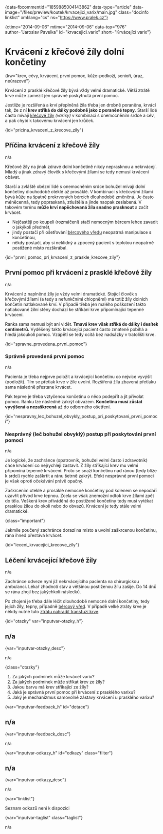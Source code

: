 
{data-fbcommentid="1859885004143862" data-type="article" data-image="/files/preview/koutek/krvacejici_varix/main.jpg" class="docinfo linklist" xml:lang="cs" ns="https://www.pralek.cz"}

{ctime="2014-09-06" mtime="2014-09-06" data-top="976" author="Jaroslav Pavelka" id="krvacejici_varix" short="Krvácející varix"}

# Krvácení z křečové žíly dolní končetiny

<!-- generated attribute kw by user_updatekw.sh on 2021-11-10, do not edit -->

{kw="krev, cévy, krvácení, první pomoc, kůže-podkoží, senioři, úraz, neúrazové"}

Krvácení z prasklé křečové žíly bývá vždy velmi dramatické. Větší ztrátě krve může zamezit jen správně poskytnutá první pomoc.

Jestliže je rozšířená a krví přeplněná žíla třeba jen drobně poraněna, krvácí tak, že z ní **krev stříká do dálky podobně jako z poraněné tepny**. Starší lidé často mívají [křečové žíly][1] _(varixy)_ v kombinaci s onemocněním srdce a cév, a pak chybí k takovému krvácení jen krůček.

{id="pricina\_krvaceni\_z\_krecove\_zily"}

## Příčina krvácení z křečové žíly

n/a

Křečové žíly na jinak zdravé dolní končetině nikdy neprasknou a nekrvácejí. Mladý a jinak zdravý člověk s křečovými žílami se tedy nemusí krvácení obávat.

Starší a zvláště obézní lidé s onemocněním srdce bohužel mívají dolní končetiny dlouhodobě oteklé až prosáklé. V kombinaci s křečovými žílami bývá kůže na špatně prokrvených bércích dlouhodobě změněná. Je často méněcenná, tedy popraskaná, ztluštělá a jinde naopak zeslabená. V takovém terénu **může krví napěchovaná žíla snadno prasknout** a začít krvácet.

  * Nejčastěji po koupeli (rozmáčení) stačí nemocným bércem lehce zavadit o jakýkoli předmět,
  * jindy postačí při ošetřování [bércového vředu][2] neopatrná manipulace s končetinou,
  * někdy postačí, aby si neklidný a zpocený pacient s teplotou neopatrně postižené místo rozškrábal.

{id="prvni\_pomoc\_pri\_krvaceni\_z\_praskle\_krecove_zily"}

## První pomoc při krvácení z prasklé křečové žíly

n/a

Krvácení z naplněné žíly je vždy velmi dramatické. Stojící člověk s křečovými žílami (a tedy s nefunkčními chlopněmi) má totiž žíly dolních končetin natlakované krví. V případě třeba jen malého poškození takto natlakované žilní stěny dochází ke stříkání krve připomínající tepenné krvácení.

Ranka sama nemusí být ani vidět. **Tmavá krev však stříká do dálky i desítek centimetrů.** Vyděšený takto krvácející pacient často zmateně pobíhá a hledá jakoukoli pomoc. Vzápětí se tedy ocitá bez nadsázky v tratolišti krve.

{id="spravne\_provedena\_prvni_pomoc"}

### Správně provedená první pomoc

n/a

Pacienta je třeba nejprve položit a krvácející končetinu co nejvíce vyvýšit (podložit). Tím se přetlak krve v žíle uvolní. Rozšířená žíla zbavená přetlaku sama následně přestane krvácet.

Pak teprve je třeba vztyčenou končetinu o něco podepřít a jít přivolat pomoc. Ranku lze následně zakrýt obvazem. **Končetina musí zůstat vyvýšená a nezaškrcená** až do odborného ošetření.

{id="nespravny\_lec\_bohuzel\_obvykly\_postup\_pri\_poskytovani\_prvni\_pomoci"}

### Nesprávný (leč bohužel obvyklý) postup při poskytování první pomoci

n/a

Je logické, že zachránce (opatrovník, bohužel velmi často i zdravotník) chce krvácení co nejrychleji zastavit. Z žíly stříkající krev mu velmi připomíná tepenné krvácení. Proto se snaží končetinu nad ránou (tedy blíže k srdci) rychle zaškrtit a ránu šetrně zakrýt. Efekt nesprávné první pomoci je však oproti očekávání právě opačný.

Zaškrcením oteklé a prosáklé nemocné končetiny pod kolenem se nepodaří uzavřít přívod krve tepnou. Zcela se však znemožní odtok krve žílami zpět do těla. Veškerá krev přiváděná do postižené končetiny tedy musí vytékat prasklou žílou do okolí nebo do obvazů. Krvácení je tedy stále velmi dramatické.

{class="important"}

Jakmile poučený zachránce dorazí na místo a uvolní zaškrcenou končetinu, rána ihned přestává krvácet.

{id="leceni\_krvacejici\_krecove_zily"}

## Léčení krvácející křečové žíly

n/a

Zachránce odveze nyní již nekrvácejícího pacienta na chirurgickou ambulanci. Lékař zhodnotí stav a většinou postiženou žílu zašije. Do 14 dnů se rána zhojí bez jakýchkoli následků.

Po zhojení je třeba dále léčit dlouhodobě nemocné dolní končetiny, tedy jejich žíly, tepny, případně [bércový vřed][2]. V případě velké ztráty krve je někdy nutné tuto [ztrátu nahradit transfuzí krve][3].

{id="otazky" var="inputvar-otazky_h"}

## n/a

{var="inputvar-otazky_desc"}

n/a

{class="otazky"}

  1. Za jakých podmínek může krvácet varix?
  2. Za jakých podmínek může stříkat krev ze žíly?
  3. Jakou barvu má krev stříkající ze žíly?
  4. Jaká je správná první pomoc při krvácení z prasklého varixu?
  5. Jaký je mechanizmus samovolné zástavy krvácení u prasklého varixu?

{var="inputvar-feedback_h" id="dotace"}

## n/a

{var="inputvar-feedback_desc"}

n/a

{var="inputvar-odkazy_h" id="odkazy" class="filter"}

## n/a

{var="inputvar-odkazy_desc"}

n/a

{var="linklist"}

Seznam odkazů není k dispozici

{var="inputvar-taglist" class="taglist"}

n/a

 [1]: varixy
 [2]: bercovy_vred
 [3]: darovani_krve

